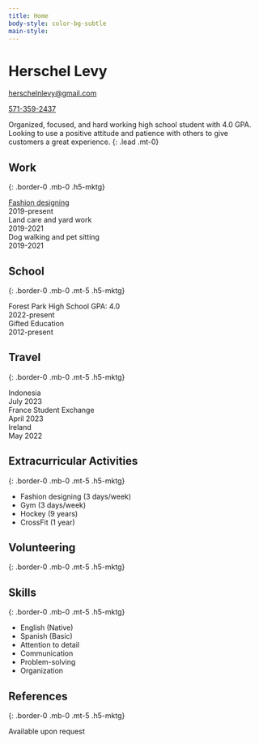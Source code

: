 ```yaml
---
title: Home
body-style: color-bg-subtle
main-style: 
---
```


<div class="container clearfix">
  <div class="col-12 col-md-8 float-left">
    <h1 class="h2-mktg border-0 mb-0 mt-0">Herschel Levy</h1>
  </div>
  <div class="col-12 col-md-3 float-left">
    <p class="mb-1"><a href="mailto:herschelnlevy@gmail.com">herschelnlevy@gmail.com</a></p>
    <p class="mb-1"><a href="tel:5713522612">571-359-2437</a></p>
  </div>
</div>

Organized, focused, and hard working high school student with 4.0 GPA. Looking to use a positive attitude and patience with others to give customers a great experience.
{: .lead .mt-0}

## Work
{: .border-0 .mb-0 .h5-mktg}

<div class="border-bottom py-2">
  <div class="col-8 d-inline-block">
    <a href="(https://github.com/hrsch1/portfolio)/" class="link-mktg">Fashion designing</a>
  </div>
  <div class="col-3 d-inline-block">
    2019-present
  </div>
</div>

<div class="border-bottom py-2">
  <div class="col-8 d-inline-block">
    Land care and yard work
  </div>
  <div class="col-3 d-inline-block">
    2019-2021
  </div>
</div>

<div class="border-bottom py-2">
  <div class="col-8 d-inline-block">
    Dog walking and pet sitting
  </div>
  <div class="col-3 d-inline-block">
    2019-2021
  </div>
</div>

## School
{: .border-0 .mb-0 .mt-5 .h5-mktg}

<div class="border-bottom py-2">
  <div class="col-8 d-inline-block">
    Forest Park High School GPA: 4.0
  </div>
  <div class="col-3 d-inline-block">
    2022-present
  </div>
</div>

<div class="border-bottom py-2">
  <div class="col-8 d-inline-block">
    Gifted Education
  </div>
  <div class="col-3 d-inline-block">
    2012-present
  </div>
</div>

## Travel
{: .border-0 .mb-0 .mt-5 .h5-mktg}

<div class="border-bottom py-2">
  <div class="col-8 d-inline-block">
    Indonesia
  </div>
  <div class="col-3 d-inline-block">
    July 2023
  </div>
</div>

<div class="border-bottom py-2">
  <div class="col-8 d-inline-block">
    France Student Exchange
  </div>
  <div class="col-3 d-inline-block">
    April 2023
  </div>
</div>

<div class="border-bottom py-2">
  <div class="col-8 d-inline-block">
    Ireland
  </div>
  <div class="col-3 d-inline-block">
    May 2022
  </div>
</div>

## Extracurricular Activities
{: .border-0 .mb-0 .mt-5 .h5-mktg}

- Fashion designing (3 days/week)
- Gym (3 days/week)
- Hockey (9 years)
- CrossFit (1 year)

## Volunteering
{: .border-0 .mb-0 .mt-5 .h5-mktg}



## Skills
{: .border-0 .mb-0 .mt-5 .h5-mktg}

- English (Native)
- Spanish (Basic)
- Attention to detail
- Communication
- Problem-solving
- Organization

## References
{: .border-0 .mb-0 .mt-5 .h5-mktg}

Available upon request
